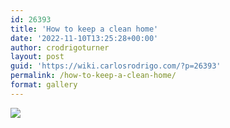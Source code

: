 ```yaml
---
id: 26393
title: 'How to keep a clean home'
date: '2022-11-10T13:25:28+00:00'
author: crodrigoturner
layout: post
guid: 'https://wiki.carlosrodrigo.com/?p=26393'
permalink: /how-to-keep-a-clean-home/
format: gallery
---
```


![](https://wiki.carlosrodrigo.com/wp-content/uploads/Captura-de-pantalla-2022-11-10-142445-250x362.png)